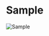 # Sample
![Sample](https://raw.githubusercontent.com/bbougot/GrandCentralDispatch/master/GrandCentralDispatch.Cluster/Sample.gif)